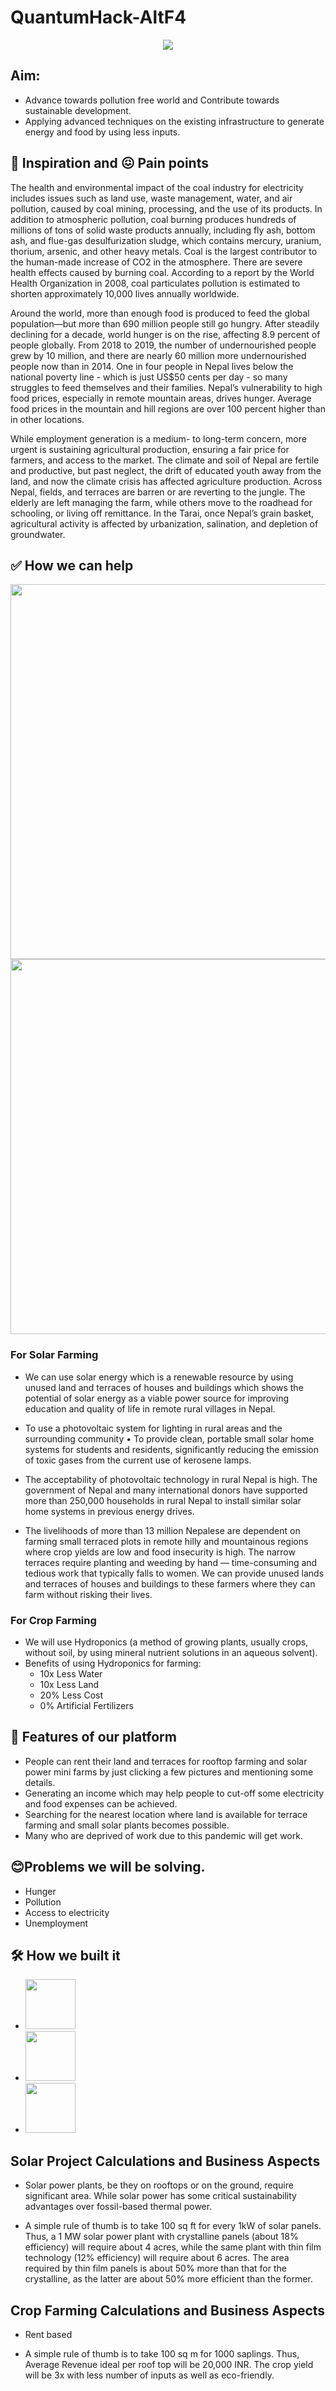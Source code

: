# QuantumHack-AltF4

<div align="center"><center>
<img src="https://github.com/snh3003/QuantumHack-AltF4/blob/master/images/logo.jpg" >
 </center>
</div>

## Aim:
 * Advance towards pollution free world and Contribute towards sustainable development.
 * Applying advanced techniques on the existing infrastructure to generate energy and food by using less inputs.


## 🤔 Inspiration and 😖 Pain points
The health and environmental impact of the coal industry for electricity includes issues such as land use, waste management, water, and air pollution, caused by coal mining, processing, and the use of its products. In addition to atmospheric pollution, coal burning produces hundreds of millions of tons of solid waste products annually, including fly ash, bottom ash, and flue-gas desulfurization sludge, which contains mercury, uranium, thorium, arsenic, and other heavy metals. Coal is the largest contributor to the human-made increase of CO2 in the atmosphere. There are severe health effects caused by burning coal. According to a report by the World Health Organization in 2008, coal particulates pollution is estimated to shorten approximately 10,000 lives annually worldwide.

Around the world, more than enough food is produced to feed the global population—but more than 690 million people still go hungry. After steadily declining for a decade, world hunger is on the rise, affecting 8.9 percent of people globally. From 2018 to 2019, the number of undernourished people grew by 10 million, and there are nearly 60 million more undernourished people now than in 2014. One in four people in Nepal lives below the national poverty line - which is just US$50 cents per day - so many struggles to feed themselves and their families. Nepal’s vulnerability to high food prices, especially in remote mountain areas, drives hunger. Average food prices in the mountain and hill regions are over 100 percent higher than in other locations.

While employment generation is a medium- to long-term concern, more urgent is sustaining agricultural production, ensuring a fair price for farmers, and access to the market. The climate and soil of Nepal are fertile and productive, but past neglect, the drift of educated youth away from the land, and now the climate crisis has affected agriculture production. Across Nepal, fields, and terraces are barren or are reverting to the jungle. The elderly are left managing the farm, while others move to the roadhead for schooling, or living off remittance. In the Tarai, once Nepal’s grain basket, agricultural activity is affected by urbanization, salination, and depletion of groundwater.


## ✅ How we can help 

<div>
  <img height="600" src="https://github.com/snh3003/QuantumHack-AltF4/blob/master/images/hydro.JPG" ><span>
 <img height="600" src="https://github.com/snh3003/QuantumHack-AltF4/blob/master/images/solar.JPG" ></span>
</div>

### For Solar Farming
- We can use solar energy which is a renewable resource by using unused land and terraces of houses and buildings which shows the potential of solar energy as a viable power source for improving education and quality of life in remote rural villages in Nepal.

- To use a photovoltaic system for lighting in rural areas and the surrounding community • To provide clean, portable small solar home systems for students and residents, significantly reducing the emission of toxic gases from the current use of kerosene lamps.

- The acceptability of photovoltaic technology in rural Nepal is high. The government of Nepal and many international donors have supported more than 250,000 households in rural Nepal to install similar solar home systems in previous energy drives.

- The livelihoods of more than 13 million Nepalese are dependent on farming small terraced plots in remote hilly and mountainous regions where crop yields are low and food insecurity is high. The narrow terraces require planting and weeding by hand — time-consuming and tedious work that typically falls to women. We can provide unused lands and terraces of houses and buildings to these farmers where they can farm without risking their lives.

### For Crop Farming
- We will use Hydroponics (a method of growing plants, usually crops, without soil, by using mineral nutrient solutions in an aqueous solvent).
- Benefits of using Hydroponics for farming: 
   * 10x Less Water
   * 10x Less Land
   * 20% Less Cost
   * 0% Artificial Fertilizers


## 🌟 Features of our platform

* People can rent their land and terraces for rooftop farming and solar power mini farms by just clicking a few pictures and mentioning some details.
* Generating an income which may help people to cut-off some electricity and food expenses can be achieved.
* Searching for the nearest location where land is available for terrace farming and small solar plants becomes possible.
* Many who are deprived of work due to this pandemic will get work.


## 😊Problems we will be solving.

- Hunger
- Pollution
- Access to electricity
- Unemployment


## 🛠️ How we built it 
- <code><img height="80" src="https://www.manhattanmobile.com/wp-content/uploads/2018/08/react-native-workshop.jpg"></code>
- <code><img height="80" src="https://cdn-media-1.freecodecamp.org/images/1*FDNeKIUeUnf0XdqHmi7nsw.png"></code>
- <code><img height="80" src="https://upload.wikimedia.org/wikipedia/commons/d/db/Npm-logo.svg"></code>

## Solar Project Calculations and Business Aspects

- Solar power plants, be they on rooftops or on the ground, require significant area. While solar power has some critical sustainability advantages over fossil-based thermal power.
 
- A simple rule of thumb is to take 100 sq ft for every 1kW of solar panels.
Thus, a 1 MW solar power plant with crystalline panels (about 18% efficiency) will require about 4 acres, while the same plant with thin film technology (12% efficiency) will require about 6 acres. The area required by thin film panels is about 50% more than that for the crystalline, as the latter are about 50% more efficient than the former.

## Crop Farming Calculations and Business Aspects

- Rent based 

- A simple rule of thumb is to take 100 sq m for 1000 saplings.
Thus, Average Revenue ideal per roof top will be 20,000 INR. The crop yield will be 3x with less number of inputs as well as eco-friendly.


